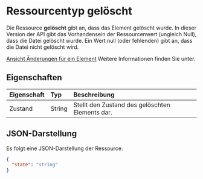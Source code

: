 # <a name="deleted-resource-type"></a>Ressourcentyp gelöscht

Die Ressource **gelöscht** gibt an, dass das Element gelöscht wurde. In dieser Version der API gibt das Vorhandensein der Ressourcenwert (ungleich Null), dass die Datei gelöscht wurde. Ein Wert null (oder fehlenden) gibt an, dass die Datei nicht gelöscht wird.

[Ansicht Änderungen für ein Element](../api/item_delta.md) Weitere Informationen finden Sie unter.

## <a name="properties"></a>Eigenschaften

| Eigenschaft | Typ   | Beschreibung                               |
|:---------|:-------|:------------------------------------------|
| Zustand    | String | Stellt den Zustand des gelöschten Elements dar. |

## <a name="json-representation"></a>JSON-Darstellung

Es folgt eine JSON-Darstellung der Ressource.

<!-- {
  "blockType": "resource",
  "optionalProperties": [
  "state"
  ],
  "@odata.type": "microsoft.graph.deleted"
}-->
```json
{
  "state": "string"
}

```


<!-- uuid: 8fcb5dbc-d5aa-4681-8e31-b001d5168d79
2015-10-25 14:57:30 UTC -->
<!-- {
  "type": "#page.annotation",
  "description": "deleted resource",
  "keywords": "",
  "section": "documentation",
  "tocPath": ""
}-->
